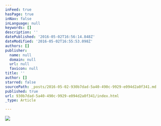 ```yaml
---
inFeed: true
hasPage: true
inNav: false
inLanguage: null
keywords: []
description: ''
datePublished: '2016-05-02T16:56:14.848Z'
dateModified: '2016-05-02T16:55:53.098Z'
authors: []
publisher:
  name: null
  domain: null
  url: null
  favicon: null
title: ''
author: []
starred: false
sourcePath: _posts/2016-05-02-930b7dad-5a40-490c-9929-e094d2a0f341.md
published: true
url: 930b7dad-5a40-490c-9929-e094d2a0f341/index.html
_type: Article

---
```

![](https://the-grid-user-content.s3-us-west-2.amazonaws.com/37935509-8696-4e8f-9caf-da8473721598.jpg)